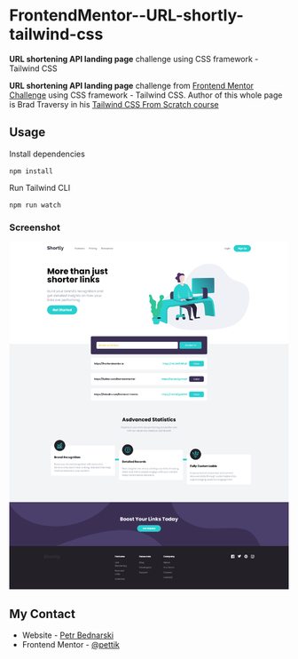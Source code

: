 # FrontendMentor--URL-shortly-tailwind-css

<b>URL shortening API landing page</b> challenge using CSS framework - Tailwind CSS

<b>URL shortening API landing page</b> challenge from [Frontend Mentor Challenge](https://www.frontendmentor.io/challenges/url-shortening-api-landing-page-2ce3ob-G) using CSS framework - Tailwind CSS. Author of this whole page is Brad Traversy in his [Tailwind CSS From Scratch course](https://www.traversymedia.com/tailwind-css-course)

## Usage

Install dependencies

```
npm install
```

Run Tailwind CLI

```
npm run watch
```

### Screenshot

<img src="./images/site-preview.png" alt="This is my solution of this challenge">


## My Contact

- Website - [Petr Bednarski](https://github.com/pettik)
- Frontend Mentor - [@pettik](https://www.frontendmentor.io/profile/pettik)
